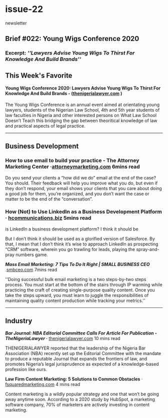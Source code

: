 # issue-22
newsletter
## Brief #022: Young Wigs Conference 2020

### Excerpt: *''Lawyers Advise Young Wigs To Thirst For Knowledge And Build Brands''* 

## This Week's Favorite

#### Young Wigs Conference 2020: Lawyers Advise Young Wigs To Thirst For Knowledge And Build Brands - ([thenigerialawyer.com](https://thenigerialawyer.com/young-wigs-conference-2020-lawyers-advise-young-wigs-to-thirst-for-knowledge-and-build-brands/) ) 

The Young Wigs Conference is an annual event aimed at orientating young lawyers, students of the Nigerian Law School, 4th and 5th year students of law faculties in Nigeria and other interested persons on What Law School Doesn’t Teach this bridging the gap between theoritical knowledge of law and practical aspects of legal practice.

----

## Business Development

### How to use email to build your practice - The Attorney Marketing Center ·[attorneymarketing.com](https://www.attorneymarketing.com/2021/03/04/how-to-use-email-to-build-your-practice/) 6mins read

Do you send your clients a “how did we do” email at the end of the case? You should. Their feedback will help you improve what you do, but even if they don’t respond, your email shows your clients that you care about doing a good job for them, you’re organized, and you don’t want the case or matter to be the end of the “conversation”.

### How (Not) to Use LinkedIn as a Business Development Platform · [hcommunications.biz](https://www.hcommunications.biz/blog/how-not-to-use-linkedin-as-a-business-development-platform) 5mins read

is LinkedIn a business development platform? I think it should be

But I don’t think it should be used as a glorified version of Salesforce. By that, I mean that I don’t think it’s wise to approach LinkedIn as prospecting “CRM” software, wherein you go trawling for leads, playing the spray-and-pray numbers game.

***Mass Email Marketing: 7 Tips To Do It Right | SMALL BUSINESS CEO*** .[smbceo.com](http://www.smbceo.com/2021/02/23/mass-email-marketing-7-tips-to-do-it-right/) 7mins read

''Doing successful bulk email marketing is a two steps-by-two steps process. You must start at the bottom of the stairs through IP warming while practicing the craft of creating single-purpose quality content. Once you take the steps upward, you must learn to juggle the responsibilities of maintaining quality content production while tracking your metrics.''


----

## Industry

***Bar Journal: NBA Editorial Committee Calls For Article For Publication - TheNigeriaLawyer* ·** [thenigerialawyer.com](https://thenigerialawyer.com/bar-journal-nba-editorial-committee-calls-for-article-for-publication/) 10 mins read

THENIGERIALAWYER reported that the leadership of the Nigeria Bar Association (NBA) recently set up the Editorial Committee with the mandate to produce a reputable Journal that expands the frontiers of law, and promotes Nigeria’s legal jurisprudence as expected of a knowledge-based profession like ours.

**Law Firm Content Marketing: 5 Solutions to Common Obstacles** · [fsquaredmarketing.com](https://fsquaredmarketing.com/law-firm-content-marketing-solutions-to-common-obstacles/) 4 mins read

Content marketing is a wildly popular strategy and one that won’t be going away anytime soon. According to a 2020 study by HubSpot, a marketing software company, 70% of marketers are actively investing in content marketing.










